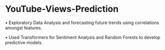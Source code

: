 # YouTube-Views-Prediction

• Exploratory Data Analysis and forecasting future trends using correlations amongst features.

• Used Transformers for Sentiment Analysis and Random Forests to develop predictive models.
